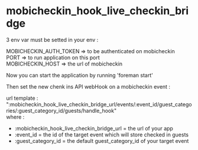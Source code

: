 mobicheckin_hook_live_checkin_bridge
====================================

3 env var must be setted in your env :  

MOBICHECKIN_AUTH_TOKEN => to be authenticated on mobicheckin  
PORT => to run application on this port  
MOBICHECKIN_HOST => the url of mobicheckin  




Now you can start the application by running 'foreman start'  

Then set the new chenk ins API webHook on a mobicheckin event :  

url template : ":mobicheckin_hook_live_checkin_bridge_url/events/:event_id/guest_categories/:guest_category_id/guests/handle_hook"  
where :  
- :mobicheckin_hook_live_checkin_bridge_url = the url of your app  
- :event_id = the id of the target event which will store checked in guests  
- :guest_category_id = the default guest_category_id of your target event
